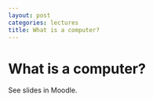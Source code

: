 ```yaml
---
layout: post
categories: lectures
title: What is a computer?
---
```


# What is a computer?

See slides in Moodle.
